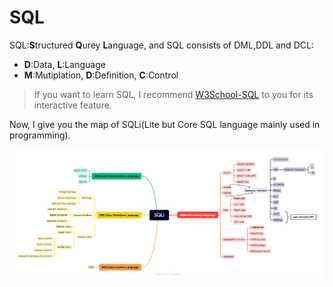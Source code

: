 # SQL

SQL:**S**tructured **Q**urey **L**anguage,
and SQL consists of DML,DDL and DCL:

+ **D**:Data, **L**:Language
+ **M**:Mutiplation, **D**:Definition, **C**:Control

> If you want to learn SQL, I recommend [W3School-SQL](https://www.w3schools.com/sql/) to you for its interactive feature.

Now, I give you the map of SQLi(Lite but Core SQL language mainly used in programming).

![SQLI](./pics/SQLi.png)